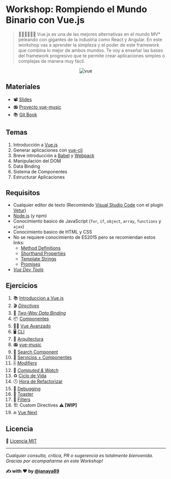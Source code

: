 # Workshop: Rompiendo el Mundo Binario con Vue.js

> 👨‍🏫👩‍🏫🇪🇸 Vue.js es una de las mejores alternativas en el mundo MV\* peleando con gigantes de la industria como React y Angular. En este workshop vas a aprender la simpleza y el poder de este framework que combina lo mejor de ambos mundos. Te voy a enseñar las bases del framework progresivo que te permite crear aplicaciones simples o complejas de manera muy fácil.

<p align="center">
 <img src="docs/img/logo-emoji.png" alt="vue">
</p>

## Materiales

- 📽 [Slides](https://ianaya89.github.io/workshop-vuejs)
- 📻 [Proyecto vue-music](https://github.com/ianaya89/vue-music)
- 📚 [Git Book](https://ianaya89.gitbooks.io/rompiendo-el-mundo-binario-con-vue-js)

## Temas

1.  Introducción a [Vue.js](https://vuejs.org/)
2.  Generar aplicaciones con [vue-cli](https://github.com/vuejs/vue-cli)
3.  Breve introducción a [Babel](http://babeljs.io/) y [Webpack](https://webpack.js.org/)
4.  Manipulación del DOM
5.  Data Binding
6.  Sistema de Componentes
7.  Estructurar Aplicaciones

## Requisitos

- Cualquier editor de texto (Recomiendo [Visual Studio Code](https://code.visualstudio.com/) con el plugin [Vetur](https://marketplace.visualstudio.com/items?itemName=octref.vetur))
- [Node.js](https://nodejs.org/en/) (y npm)
- Conocimiento basico de JavaScript (`for`, `if`, `object`, `array`, `functions` y `ajax`)
- Conocimiento basico de HTML y CSS
- No se requiere conocimiento de ES2015 pero se recomiendan estos links:
  - [Method Definitions](https://developer.mozilla.org/es/docs/Web/JavaScript/Referencia/funciónes/Method_definitions)
  - [Shorthand Properties](https://developer.mozilla.org/en/docs/Web/JavaScript/Reference/Operators/Object_initializer)
  - [Template Strings](https://developer.mozilla.org/es/docs/Web/JavaScript/Referencia/template_strings)
  - [Promises](https://developer.mozilla.org/es/docs/Web/JavaScript/Referencia/Objetos_globales/Promise)
- _[Vue Dev Tools](https://github.com/vuejs/vue-devtools)_

## Ejercicios

1.  📚 [Introduccion a Vue.js](https://github.com/ianaya89/workshop-vuejs/blob/master/ex/01.md)
2.  🎬 _[Directives](https://github.com/ianaya89/workshop-vuejs/blob/master/ex/02.md)_
3.  🔁 _[Two-Way Data Binding](https://github.com/ianaya89/workshop-vuejs/blob/master/ex/03.md)_
4.  📦 [Componentes](https://github.com/ianaya89/workshop-vuejs/blob/master/ex/04.md)
5.  👨‍🎓 [Vue Avanzado](https://github.com/ianaya89/workshop-vuejs/blob/master/ex/05.md)
6.  🖥 [CLI](https://github.com/ianaya89/workshop-vuejs/blob/master/ex/06.md)
7.  👷 [Arquitectura](https://github.com/ianaya89/workshop-vuejs/blob/master/ex/07.md)
8.  📻 [vue-music](https://github.com/ianaya89/workshop-vuejs/blob/master/ex/08.md)
9.  🔎 [Search Component](https://github.com/ianaya89/workshop-vuejs/blob/master/ex/09.md)
10. 🚀 [Servicios + Componentes](https://github.com/ianaya89/workshop-vuejs/blob/master/ex/10.md)
11. 🎚 _[Modifiers](https://github.com/ianaya89/workshop-vuejs/blob/master/ex/11.md)_
12. 👀 _[Computed & Watch](https://github.com/ianaya89/workshop-vuejs/blob/master/ex/12.md)_
13. ♻️ [Ciclo de Vida](https://github.com/ianaya89/workshop-vuejs/blob/master/ex/13.md)
14. 🕓 [Hora de Refactorizar](https://github.com/ianaya89/workshop-vuejs/blob/master/ex/14.md)
15. 🐛 [Debugging](https://github.com/ianaya89/workshop-vuejs/blob/master/ex/15.md)
16. 🍞 [Toaster](https://github.com/ianaya89/workshop-vuejs/blob/master/ex/16.md)
17. 🚬 [Filters](https://github.com/ianaya89/workshop-vuejs/blob/master/ex/17.md)
18. 🏗 Custom Directives **⚠️ [WIP]**
19. 🔚 [Vue Next](https://github.com/ianaya89/workshop-vuejs/blob/master/ex/18.md)

## Licencia

📄 [Licencia MIT](https://github.com/ndelvalle/workshop-vuejs/blob/master/LICENSE)

---

_Cualquier consulta, critica, PR o sugerencia es totalmente bienvenida.
Gracias por acompañarme en este Workshop!_

**✍️ with ❤️ by [@ianaya89](https://twitter.com/ianaya89)**
